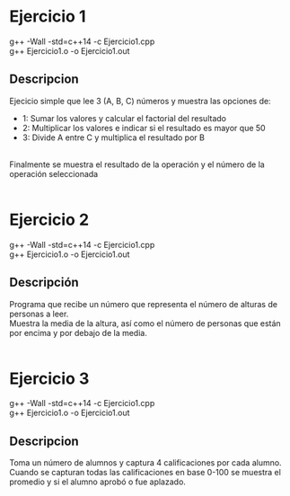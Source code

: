 # Ejercicio 1 

g++ -Wall -std=c++14 -c Ejercicio1.cpp <br>
g++ Ejercicio1.o -o Ejercicio1.out <br>

## Descripcion
Ejecicio simple que lee 3 (A, B, C) números y muestra las opciones de: <br>
- 1: Sumar los valores y calcular el factorial del resultado <br>
- 2: Multiplicar los valores e indicar si el resultado es mayor que 50 <br>
- 3: Divide A entre C y multiplica el resultado por B <br>
<br>
Finalmente se muestra el resultado de la operación y el número de la operación seleccionada
<br>
<br>

# Ejercicio 2 
g++ -Wall -std=c++14 -c Ejercicio1.cpp <br>
g++ Ejercicio1.o -o Ejercicio1.out <br>

## Descripción
Programa que recibe un número que representa el número de alturas de personas a leer. <br>
Muestra la media de la altura, así como el número de personas que están por encima y por debajo de la media. <br>
<br>

# Ejercicio 3 
g++ -Wall -std=c++14 -c Ejercicio1.cpp <br>
g++ Ejercicio1.o -o Ejercicio1.out <br>

## Descripcion
Toma un número de alumnos y captura 4 calificaciones por cada alumno. <br>
Cuando se capturan todas las calificaciones en base 0-100 se muestra el promedio y si el alumno aprobó o fue aplazado.
